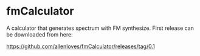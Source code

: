 fmCalculator
============

A calculator that generates spectrum with FM synthesize.
First release can be downloaded from here:

https://github.com/allenloves/fmCalculator/releases/tag/0.1